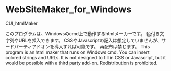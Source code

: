 # WebSiteMaker_for_Windows
CUI_htmlMaker

このプログラムは、Windowsのcmd上で動作するhtmlメーカーです。
色付き文字列やURLを挿入できます。
CSSやJavascriptの記入は想定していませんが、サードパーティアドオンを導入すれば可能です。
再配布は禁じます。
This program is an html maker that runs on Windows cmd.
You can insert colored strings and URLs.
It is not designed to fill in CSS or Javascript, but it would be possible with a third party add-on.
Redistribution is prohibited.
